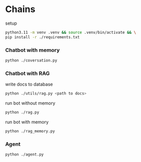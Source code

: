 # Chains

setup

```bash
python3.11 -m venv .venv && source .venv/bin/activate && \
pip install -r ./requirements.txt
```

### Chatbot with memory

```bash
python ./coversation.py
```

### Chatbot with RAG

write docs to database

```bash
python ./utils/rag.py <path to docs>
```

run bot without memory

```bash
python ./rag.py
```

run bot with memory

```bash
python ./rag_memory.py
```

### Agent

```bash
python ./agent.py
```
